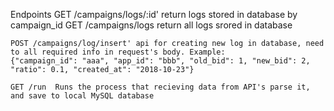 
Endpoints 
    GET  /campaigns/logs/:id' return logs stored in database by campaign_id
    GET /campaigns/logs return all logs srored in database

    POST /campaigns/log/insert' api for creating new log in database, need to all required info in request's body. Example: 
    {"campaign_id": "aaa", "app_id": "bbb", "old_bid": 1, "new_bid": 2, "ratio": 0.1, "created_at": "2018-10-23"}

    GET /run  Runs the process that recieving data from API's parse it, and save to local MySQL database
